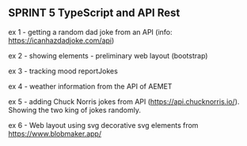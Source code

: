 ## SPRINT 5 TypeScript and API Rest

ex 1 - getting a random dad joke from an API (info: https://icanhazdadjoke.com/api)

ex 2 - showing elements - preliminary web layout (bootstrap)

ex 3 - tracking mood reportJokes

ex 4 - weather information from  the API of AEMET

ex 5 - adding Chuck Norris jokes from API (https://api.chucknorris.io/). Showing the two king of jokes randomly.

ex 6 - Web layout using svg decorative svg elements from https://www.blobmaker.app/